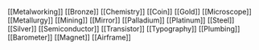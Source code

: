 [[Metalworking]]
[[Bronze]]
[[Chemistry]]
[[Coin]]
[[Gold]]
[[Microscope]]
[[Metallurgy]]
[[Mining]]
[[Mirror]]
[[Palladium]]
[[Platinum]]
[[Steel]]
[[Silver]]
[[Semiconductor]]
[[Transistor]]
[[Typography]]
[[Plumbing]]
[[Barometer]]
[[Magnet]]
[[Airframe]]
